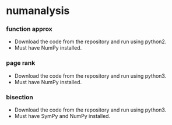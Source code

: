 # numanalysis

### function approx
* Download the code from the repository and run using python2. 
* Must have NumPy installed.

### page rank
* Download the code from the repository and run using python3.
* Must have NumPy installed.

### bisection
* Download the code from the repository and run using python3.
* Must have SymPy and NumPy installed.
